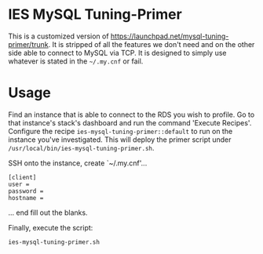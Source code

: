 # IES MySQL Tuning-Primer

This is a customized version of https://launchpad.net/mysql-tuning-primer/trunk. It is stripped of all
the features we don't need and on the other side able to connect to MySQL via TCP. It is designed to
simply use whatever is stated in the `~/.my.cnf` or fail.

# Usage
Find an instance that is able to connect to the RDS you wish to profile. Go to that instance's stack's
dashboard and run the command 'Execute Recipes'. Configure the recipe
`ies-mysql-tuning-primer::default` to run on the instance you've investigated. This will deploy the
primer script under `/usr/local/bin/ies-mysql-tuning-primer.sh`.

SSH onto the instance, create `~/.my.cnf'...

```
[client]
user = 
password = 
hostname = 
```

... end fill out the blanks.

Finally, execute the script:
```
ies-mysql-tuning-primer.sh
```
